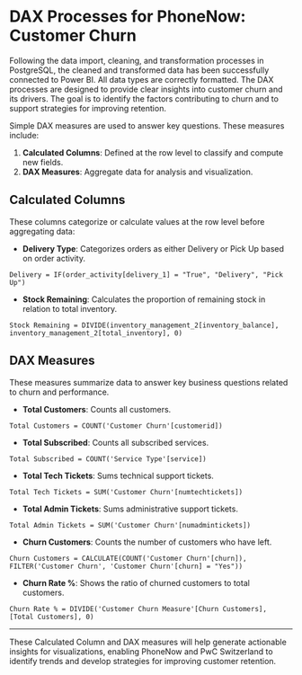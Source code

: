 # DAX Processes for PhoneNow: Customer Churn

Following the data import, cleaning, and transformation processes in PostgreSQL, the cleaned and transformed data has been successfully connected to Power BI. All data types are correctly formatted. The DAX processes are designed to provide clear insights into customer churn and its drivers. The goal is to identify the factors contributing to churn and to support strategies for improving retention. 

Simple DAX measures are used to answer key questions. These measures include:
1. **Calculated Columns**: Defined at the row level to classify and compute new fields.
2. **DAX Measures**: Aggregate data for analysis and visualization.

## Calculated Columns
These columns categorize or calculate values at the row level before aggregating data:

- **Delivery Type**: Categorizes orders as either Delivery or Pick Up based on order activity.
```DAX
Delivery = IF(order_activity[delivery_1] = "True", "Delivery", "Pick Up")
```

- **Stock Remaining**: Calculates the proportion of remaining stock in relation to total inventory.
```DAX
Stock Remaining = DIVIDE(inventory_management_2[inventory_balance], inventory_management_2[total_inventory], 0)
```

## DAX Measures
These measures summarize data to answer key business questions related to churn and performance.

- **Total Customers**: Counts all customers.
```DAX
Total Customers = COUNT('Customer Churn'[customerid]) 
```

- **Total Subscribed**: Counts all subscribed services.
```DAX
Total Subscribed = COUNT('Service Type'[service])  
```

- **Total Tech Tickets**: Sums technical support tickets.
```DAX
Total Tech Tickets = SUM('Customer Churn'[numtechtickets])
```

- **Total Admin Tickets**: Sums administrative support tickets.
```DAX
Total Admin Tickets = SUM('Customer Churn'[numadmintickets])
```
 
- **Churn Customers**: Counts the number of customers who have left.
```DAX
Churn Customers = CALCULATE(COUNT('Customer Churn'[churn]), FILTER('Customer Churn', 'Customer Churn'[churn] = "Yes"))
```

- **Churn Rate %**: Shows the ratio of churned customers to total customers.
```DAX
Churn Rate % = DIVIDE('Customer Churn Measure'[Churn Customers], [Total Customers], 0)
```
---
These Calculated Column and DAX measures will help generate actionable insights for visualizations, enabling PhoneNow and PwC Switzerland to identify trends and develop strategies for improving customer retention.
